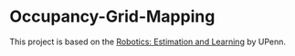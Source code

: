 # Occupancy-Grid-Mapping

This project is based on the [Robotics: Estimation and Learning](https://www.coursera.org/learn/robotics-learning/home/welcome) by UPenn.

